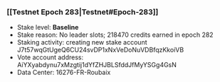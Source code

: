 ### [[Testnet Epoch 283|Testnet#Epoch-283]]
* Stake level: **Baseline**
* Stake reason: No leader slots; 218470 credits earned in epoch 282
* Staking activity: creating new stake account J7t57wqGtUgeQ6CU24svDP1xNxVeDoNuVDBfqzKkoiVB
* Vote account address: AiYXyabdynu7xMzgtij1dYfZHJBLSfddJfMyYSGg4GsN
* Data Center: 16276-FR-Roubaix